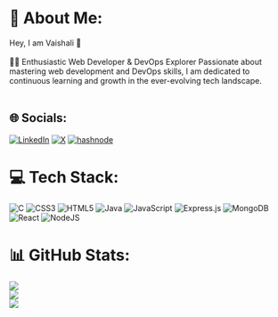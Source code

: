 # 💫 About Me:               
Hey, I am Vaishali 👋<br><br> 👩‍💻 Enthusiastic Web Developer & DevOps Explorer Passionate about mastering web development and  DevOps skills, I am dedicated to continuous learning and growth in the ever-evolving tech landscape.<br><br>
## 🌐 Socials:
[![LinkedIn](https://img.shields.io/badge/LinkedIn-%230077B5.svg?logo=linkedin&logoColor=white)](https://linkedin.com/in/in/vaishali-chavan-307041244) [![X](https://img.shields.io/badge/X-black.svg?logo=X&logoColor=white)](https://x.com/@vaishali86c) [![hashnode](https://img.shields.io/badge/hashnode-blue.svg?logo=hashnode&logoColor=white)](https://hashnode.com/@Vaishali86c)

# 💻 Tech Stack:
![C](https://img.shields.io/badge/c-%2300599C.svg?style=for-the-badge&logo=c&logoColor=white) ![CSS3](https://img.shields.io/badge/css3-%231572B6.svg?style=for-the-badge&logo=css3&logoColor=white) ![HTML5](https://img.shields.io/badge/html5-%23E34F26.svg?style=for-the-badge&logo=html5&logoColor=white) ![Java](https://img.shields.io/badge/java-%23ED8B00.svg?style=for-the-badge&logo=openjdk&logoColor=white) ![JavaScript](https://img.shields.io/badge/javascript-%23323330.svg?style=for-the-badge&logo=javascript&logoColor=%23F7DF1E) ![Express.js](https://img.shields.io/badge/express.js-%23404d59.svg?style=for-the-badge&logo=express&logoColor=%2361DAFB) ![MongoDB](https://img.shields.io/badge/MongoDB-%234ea94b.svg?style=for-the-badge&logo=mongodb&logoColor=white) ![React](https://img.shields.io/badge/react-%2320232a.svg?style=for-the-badge&logo=react&logoColor=%2361DAFB) ![NodeJS](https://img.shields.io/badge/node.js-6DA55F?style=for-the-badge&logo=node.js&logoColor=white)
# 📊 GitHub Stats:
![](https://github-readme-stats.vercel.app/api?username=vaishali86c&theme=react&hide_border=false&include_all_commits=true&count_private=false)<br/>
![](https://github-readme-streak-stats.herokuapp.com/?user=vaishali86c&theme=react&hide_border=false)<br/>
![](https://github-readme-stats.vercel.app/api/top-langs/?username=vaishali86c&theme=react&hide_border=false&include_all_commits=true&count_private=false&layout=compact)

<!-- Proudly created with GPRM ( https://gprm.itsvg.in ) -->
